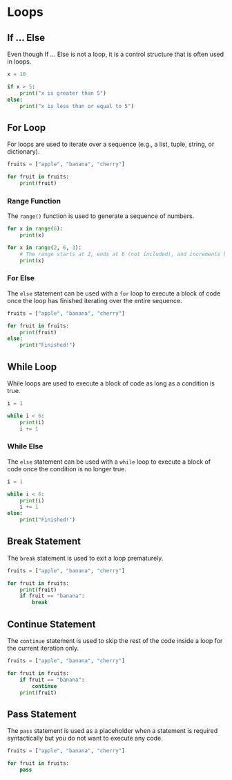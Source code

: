 # Loops

## If ... Else

Even though If ... Else is not a loop, it is a control structure that is often used in loops.

```python
x = 10

if x > 5:
    print("x is greater than 5")
else:
    print("x is less than or equal to 5")
```

## For Loop

For loops are used to iterate over a sequence (e.g., a list, tuple, string, or dictionary).

```python
fruits = ["apple", "banana", "cherry"]

for fruit in fruits:
    print(fruit)
```

### Range Function

The `range()` function is used to generate a sequence of numbers.

```python
for x in range(6):
    print(x)

for x in range(2, 6, 3):
    # The range starts at 2, ends at 6 (not included), and increments by 3
    print(x)
```

### For Else

The `else` statement can be used with a `for` loop to execute a block of code once the loop has finished iterating over the entire sequence.

```python
fruits = ["apple", "banana", "cherry"]

for fruit in fruits:
    print(fruit)
else:
    print("Finished!")
```

## While Loop

While loops are used to execute a block of code as long as a condition is true.

```python
i = 1

while i < 6:
    print(i)
    i += 1
```

### While Else

The `else` statement can be used with a `while` loop to execute a block of code once the condition is no longer true.

```python
i = 1

while i < 6:
    print(i)
    i += 1
else:
    print("Finished!")
```

## Break Statement

The `break` statement is used to exit a loop prematurely.

```python
fruits = ["apple", "banana", "cherry"]

for fruit in fruits:
    print(fruit)
    if fruit == "banana":
        break
```

## Continue Statement

The `continue` statement is used to skip the rest of the code inside a loop for the current iteration only.

```python
fruits = ["apple", "banana", "cherry"]

for fruit in fruits:
    if fruit == "banana":
        continue
    print(fruit)
```

## Pass Statement

The `pass` statement is used as a placeholder when a statement is required syntactically but you do not want to execute any code.

```python
fruits = ["apple", "banana", "cherry"]

for fruit in fruits:
    pass
```
